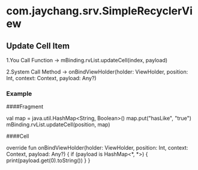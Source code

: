 # com.jaychang.srv.SimpleRecyclerView

## Update Cell Item

1.You Call Function -> mBinding.rvList.updateCell(index, payload)

2.System Call Method -> onBindViewHolder(holder: ViewHolder, position: Int, context: Context, payload: Any?)

### Example

####Fragment

val map = java.util.HashMap<String, Boolean>()
map.put("hasLike", "true")
mBinding.rvList.updateCell(position, map)

####Cell

override fun onBindViewHolder(holder: ViewHolder, position: Int, context: Context, payload: Any?) {
    if (payload is HashMap<*, *>) {
        print(payload.get(0).toString())
    }
}
